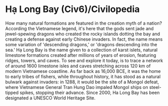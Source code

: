 # Hạ Long Bay (Civ6)/Civilopedia

How many natural formations are featured in the creation myth of a nation? According the Vietnamese legend, it's here that the gods sent jade and jewel-spewing dragons who created the rocky islands dotting the bay and creating a defense against early Chinese invaders. In fact, the name means some variation of 'descending dragons,' or 'dragons descending into the sea.'
Hạ Long Bay is the name given to a collection of karst islets, natural limestone formations created after millions of years of erosion, featuring ridges, towers, and caves. To see and explore it today, is to trace a network of around 1600 limestone isles and caves stretching across 120 km of modern Vietnamese coastline.
As far back as 16,000 BCE, it was the home to early tribes of fishers, while throughout history, it has stood as a natural bulwark against invaders: in 1288, it would be the site of a Mongol defeat, where Vietnamese General Tran Hung Dao impaled Mongol ships on steel-tipped spikes, stopping their advance.
Since 2000, Ha Long Bay has been designated a UNESCO World Heritage Site.